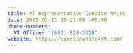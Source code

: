 ```yaml
---
title: VT Representative Candice White
date: 2025-02-13 15:21:00 -05:00
phone-numbers:
  VT Office: "(802) 828-2228"
website: https://candicewhite4vt.com/
---
```


